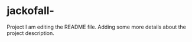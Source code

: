 # jackofall-
Project
I am editing the README file. Adding some more details about the project description.
